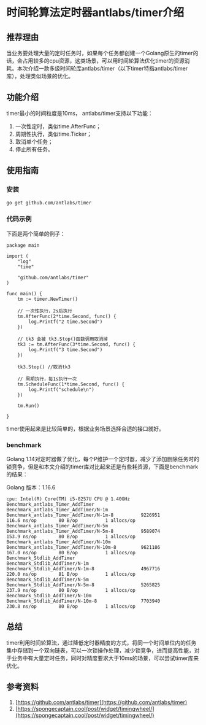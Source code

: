# 时间轮算法定时器antlabs/timer介绍

## 推荐理由

当业务要处理大量的定时任务时，如果每个任务都创建一个Golang原生的timer的话，会占用较多的cpu资源，这类场景，可以用时间轮算法优化timer的资源消耗。本次介绍一款多级时间轮库antlabs/timer（以下timer特指antlabs/timer库），处理类似场景的优化。

## 功能介绍

timer最小的时间粒度是10ms，
antlabs/timer支持以下功能：
1. 一次性定时，类似time.AfterFunc；
2. 周期性执行，类似time.Ticker；
3. 取消单个任务；
4. 停止所有任务。

## 使用指南

### 安装

```shell
go get github.com/antlabs/timer
```

### 代码示例

下面是两个简单的例子：

```golang
package main

import (
	"log"
	"time"

	"github.com/antlabs/timer"
)

func main() {
	tm := timer.NewTimer()

	// 一次性执行，2s后执行
	tm.AfterFunc(2*time.Second, func() {
		log.Printf("2 time.Second")
	})

	// tk3 会被 tk3.Stop()函数调用取消掉
	tk3 := tm.AfterFunc(3*time.Second, func() {
		log.Printf("3 time.Second")
	})

	tk3.Stop() //取消tk3

	// 周期执行，每1s执行一次
	tm.ScheduleFunc(1*time.Second, func() {
		log.Printf("schedule\n")
	})

	tm.Run()

}
```
timer使用起来是比较简单的，根据业务场景选择合适的接口就好。

### benchmark

Golang 1.14对定时器做了优化，每个P维护一个定时器，减少了添加删除任务时的锁竞争，但是和本文介绍的timer库对比起来还是有些耗资源，下面是benchmark的结果：

Golang 版本：1.16.6

```shell
cpu: Intel(R) Core(TM) i5-8257U CPU @ 1.40GHz
Benchmark_antlabs_Timer_AddTimer
Benchmark_antlabs_Timer_AddTimer/N-1m
Benchmark_antlabs_Timer_AddTimer/N-1m-8       	 9226951	       116.6 ns/op	      80 B/op	       1 allocs/op
Benchmark_antlabs_Timer_AddTimer/N-5m
Benchmark_antlabs_Timer_AddTimer/N-5m-8       	 9589074	       153.9 ns/op	      80 B/op	       1 allocs/op
Benchmark_antlabs_Timer_AddTimer/N-10m
Benchmark_antlabs_Timer_AddTimer/N-10m-8      	 9621186	       167.0 ns/op	      80 B/op	       1 allocs/op
Benchmark_Stdlib_AddTimer
Benchmark_Stdlib_AddTimer/N-1m
Benchmark_Stdlib_AddTimer/N-1m-8              	 4967716	       220.0 ns/op	      81 B/op	       1 allocs/op
Benchmark_Stdlib_AddTimer/N-5m
Benchmark_Stdlib_AddTimer/N-5m-8              	 5265825	       237.9 ns/op	      80 B/op	       1 allocs/op
Benchmark_Stdlib_AddTimer/N-10m
Benchmark_Stdlib_AddTimer/N-10m-8             	 7703940	       230.8 ns/op	      80 B/op	       1 allocs/op
```

## 总结

timer利用时间轮算法，通过降低定时器精度的方式，将同一个时间单位内的任务集中存储到一个双向链表，可以一次锁操作处理，减少锁竞争，进而提高性能，对于业务中有大量定时任务，同时对精度要求大于10ms的场景，可以尝试timer库来优化。

## 参考资料

1. [https://github.com/antlabs/timer](https://github.com/antlabs/timer)
2. [https://spongecaptain.cool/post/widget/timingwheel/](https://spongecaptain.cool/post/widget/timingwheel/)